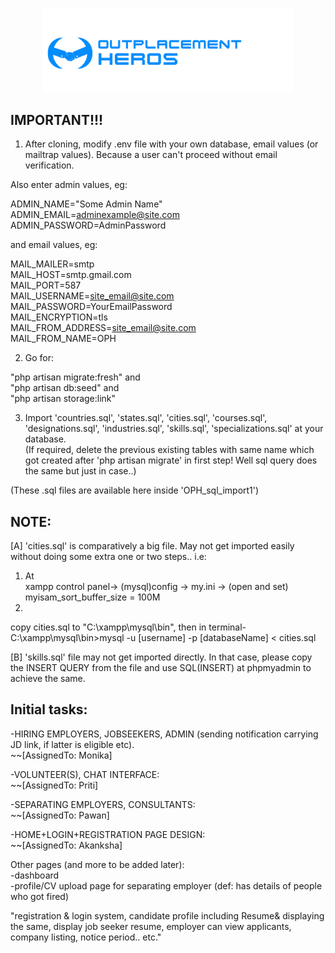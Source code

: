 <p align="center"><img src="https://github.com/Monika171/OutplacementHeroes/blob/master/public/profile_pic/oph.jpeg" width="400"></p>



## IMPORTANT!!!

1) After cloning, modify .env file with your own database, email values (or mailtrap values). Because a user can't proceed without email verification.  

Also enter admin values, eg:
    
ADMIN_NAME="Some Admin Name"  
ADMIN_EMAIL=adminexample@site.com  
ADMIN_PASSWORD=AdminPassword  

and email values, eg:  
  
MAIL_MAILER=smtp  
MAIL_HOST=smtp.gmail.com  
MAIL_PORT=587  
MAIL_USERNAME=site_email@site.com  
MAIL_PASSWORD=YourEmailPassword  
MAIL_ENCRYPTION=tls  
MAIL_FROM_ADDRESS=site_email@site.com  
MAIL_FROM_NAME=OPH  

2) Go for:  
  
"php artisan migrate:fresh" and  
"php artisan db:seed" and  
"php artisan storage:link"  
  
3) Import 'countries.sql', 'states.sql', 'cities.sql', 'courses.sql', 'designations.sql', 'industries.sql', 'skills.sql', 'specializations.sql' at your database.  
(If required, delete the previous existing tables with same name which got created after 'php artisan migrate' in first step!
Well sql query does the same but just in case..)  
  
(These .sql files are available here inside 'OPH_sql_import1')  
  
NOTE:   
-----------------
[A] 'cities.sql' is comparatively a big file. May not get imported easily without doing some extra one or two steps.. i.e:  
1) At  
xampp control panel-> (mysql)config -> my.ini -> (open and set)  
myisam_sort_buffer_size = 100M  
2)
copy cities.sql to "C:\xampp\mysql\bin", then in terminal-  
C:\xampp\mysql\bin>mysql -u [username] -p [databaseName] < cities.sql  

[B] 'skills.sql' file may not get imported directly. In that case, please copy the INSERT QUERY from the file and use SQL(INSERT) at phpmyadmin to achieve the same.  
  
  
## Initial tasks:  
-HIRING EMPLOYERS, JOBSEEKERS, ADMIN (sending notification carrying JD link, if latter is eligible etc).  
~~[AssignedTo: Monika]  

-VOLUNTEER(S), CHAT INTERFACE:  
~~[AssignedTo: Priti]  
  
-SEPARATING EMPLOYERS, CONSULTANTS:  
~~[AssignedTo: Pawan]  
  
-HOME+LOGIN+REGISTRATION PAGE DESIGN:  
~~[AssignedTo: Akanksha]  
  
  
Other pages (and more to be added later):  
-dashboard   
-profile/CV upload page for separating employer (def: has details of people who got fired)  
  
"registration & login system, candidate profile including Resume& displaying the same, display job seeker resume, employer can view applicants, company listing, notice period.. etc."

